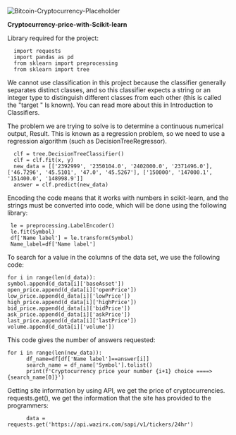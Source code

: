 
![Bitcoin-Cryptocurrency-Placeholder](https://github.com/Peyman2012/Cryptocurrency-price-with-Scikit-learn/assets/88220773/f84ff9d4-d663-45c9-8cce-1ee23e26f02f)

**Cryptocurrency-price-with-Scikit-learn**

Library required for the project:

      import requests
      import pandas as pd
      from sklearn import preprocessing
      from sklearn import tree

We cannot use classification in this project because the classifier generally separates distinct classes, and so this classifier expects a string or an integer type to distinguish different classes from each other (this is called the "target " Is known). You can read more about this in Introduction to Classifiers.

The problem we are trying to solve is to determine a continuous numerical output, Result. This is known as a regression problem, so we need to use a regression algorithm (such as DecisionTreeRegressor).

      clf = tree.DecisionTreeClassifier()
      clf = clf.fit(x, y)
      new_data = [['2392999', '2350104.0', '2402000.0', '2371496.0'], ['46.7296', '45.5101', '47.0', '45.5267'], ['150000', '147000.1', '151400.0', '148998.9']]
      answer = clf.predict(new_data)

Encoding the code means that it works with numbers in scikit-learn, and the strings must be converted into code, which will be done using the following library:

     le = preprocessing.LabelEncoder()
     le.fit(Symbol)
     df['Name label'] = le.transform(Symbol)
     Name_label=df['Name label']

To search for a value in the columns of the data set, we use the following code:

    for i in range(len(d_data)):
    symbol.append(d_data[i]['baseAsset'])
    open_price.append(d_data[i]['openPrice'])
    low_price.append(d_data[i]['lowPrice'])
    high_price.append(d_data[i]['highPrice'])
    bid_price.append(d_data[i]['bidPrice'])
    ask_price.append(d_data[i]['askPrice'])
    last_price.append(d_data[i]['lastPrice'])
    volume.append(d_data[i]['volume'])

This code gives the number of answers requested:

    for i in range(len(new_data)):
          df_name=df[df['Name label']==answer[i]]
          search_name = df_name['Symbol'].tolist()
          print(f'Cryptocurrency price your number {i+1} choice ====> {search_name[0]}')

Getting site information by using API, we get the price of cryptocurrencies.
 requests.get(), we get the information that the site has provided to the programmers:

          data = requests.get('https://api.wazirx.com/sapi/v1/tickers/24hr')
